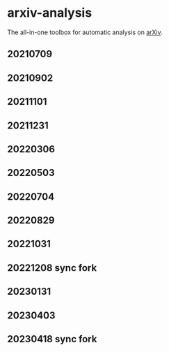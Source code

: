 # arxiv-analysis

The all-in-one toolbox for automatic analysis on [arXiv](https://arxiv.org).
## 20210709
## 20210902
## 20211101
## 20211231
## 20220306
## 20220503
## 20220704
## 20220829
## 20221031
## 20221208 sync fork
## 20230131
## 20230403
## 20230418 sync fork
